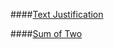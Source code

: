 ####[Text Justification](https://codefights.com/interview/ibANT8ZGc3shACBRF)

####[Sum of Two](https://codefights.com/interview/qAL6AiSejoJZRNyox)